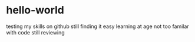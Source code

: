 # hello-world
testing my skills on github
still finding it easy
learning at age not too familar with code
still reviewing
